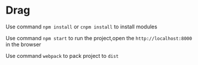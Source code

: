 # Drag

Use command `npm install` or `cnpm install` to install modules

Use command `npm start` to run the project,open the `http://localhost:8000` in the browser

Use command `webpack` to pack project to `dist`
